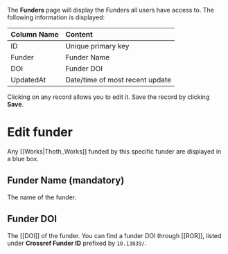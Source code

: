 The **Funders** page will display the Funders all users have access to. The following information is displayed:

| Column Name  | Content      |
| :---         | :---          | 
| ID           | Unique primary key    | 
| Funder      | Funder Name |
| DOI    | Funder DOI |
| UpdatedAt    | Date/time of most recent update |

Clicking on any record allows you to edit it. Save the record by clicking **Save**.

# Edit funder

Any [[Works|Thoth_Works]] funded by this specific funder are displayed in a blue box.

## Funder Name (mandatory)

The name of the funder.

## Funder DOI

The [[DOI]] of the funder. You can find a funder DOI through [[ROR]], listed under **Crossref Funder ID** prefixed by `10.13039/`.
